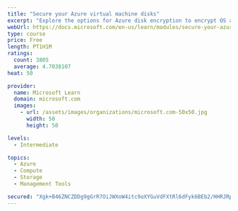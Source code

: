 ```yaml
---
title: "Secure your Azure virtual machine disks"
excerpt: "Explore the options for Azure disk encryption to encrypt OS and data disks on existing and new virtual machines."
webUrl: https://docs.microsoft.com/en-us/learn/modules/secure-your-azure-virtual-machine-disks/
type: course
price: Free
length: PT1H1M
ratings:
  count: 3805
  average: 4.7038107
heat: 50

provider:
  name: Microsoft Learn
  domain: microsoft.com
  images:
    - url: /assets/images/organizations/microsoft.com-50x50.jpg
      width: 50
      height: 50

levels:
  - Intermediate

topics:
  - Azure
  - Compute
  - Storage
  - Management Tools

secured: "Xgk+B46ZNCZDDg9gGrR7OiJWXoW4itc9oXYGuVdFXtRl6dFyk6BEb2/HHRJRp2xWRa6saYnBhTAoyiY+ButV1mhqVpK/es25oAdixd5OEuu9rpgf9ypJfmuV9iideAhXSvVqeTNLbHg//4fUcoBg7qUBXtE9SgmuSzB0fP1UKGrLmXJ2I+8aWpFQKZkrN7dHnvpMJfxPqrFpaZ7WH+xZS9ykIC14bLP26KVSXt0Tu2BX2By1VeNb7+ai7157Vin6P1flySuYWTlRza/i1XLXUW/2A5SG7/MerkHHx9hoYqsRt2sK/YVwoOLlu9cRm6yb1RUG5h3XLpNILXIi7oVY6pOqOTHnfSDQD+OQywzJ8M5khhMLpy/Glj4gn+t0WaZSNQi9yJ1127mLNc2izZB5UhZXkdXO0up3ZZKyGJM1lqw=;dCwt5k0w04pQODJegiaGJw=="
---
```



